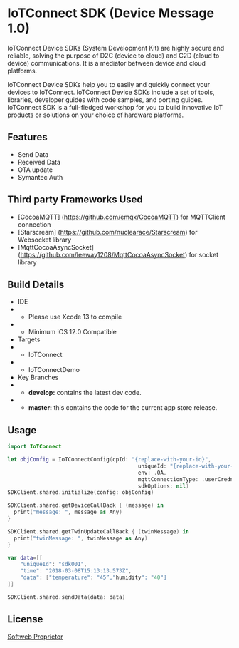 # IoTConnect SDK (Device Message 1.0)

IoTConnect Device SDKs (System Development Kit) are highly secure and reliable, solving the purpose of D2C (device to cloud) and C2D (cloud to device) communications. It is a mediator between device and cloud platforms.

IoTConnect Device SDKs help you to easily and quickly connect your devices to IoTConnect. IoTConnect Device SDKs include a set of tools, libraries, developer guides with code samples, and porting guides. IoTConnect SDK is a full-fledged workshop for you to build innovative IoT products or solutions on your choice of hardware platforms.

## Features
- Send Data
- Received Data
- OTA update
- Symantec Auth

## Third party Frameworks Used
- [CocoaMQTT] (https://github.com/emqx/CocoaMQTT) for MQTTClient connection
- [Starscream] (https://github.com/nuclearace/Starscream) for Websocket library
- [MqttCocoaAsyncSocket] (https://github.com/leeway1208/MqttCocoaAsyncSocket) for socket library

## Build Details
- IDE
- - Please use Xcode 13 to compile
- - Minimum iOS 12.0 Compatible
- Targets
- - IoTConnect
- - IoTConnectDemo
- Key Branches
- -  **develop:** contains the latest dev code.
- - **master:** this contains the code for the current app store release.

## Usage

```Swift
import IoTConnect

let objConfig = IoTConnectConfig(cpId: "{replace-with-your-id}",
                                         uniqueId: "{replace-with-your-id}",
                                         env: .QA,
                                         mqttConnectionType: .userCredntialAuthentication,
                                         sdkOptions: nil)
SDKClient.shared.initialize(config: objConfig)

SDKClient.shared.getDeviceCallBack { (message) in
  print("message: ", message as Any)
}

SDKClient.shared.getTwinUpdateCallBack { (twinMessage) in
  print("twinMessage: ", twinMessage as Any)
}

var data=[[
    "uniqueId": "sdk001",
    "time": "2018-03-08T15:13:13.573Z", 
    "data": ["temperature": "45”,"humidity": "40"]
]] 

SDKClient.shared.sendData(data: data)

```


## License
[Softweb Proprietor](https://www.softwebsolutions.com)
